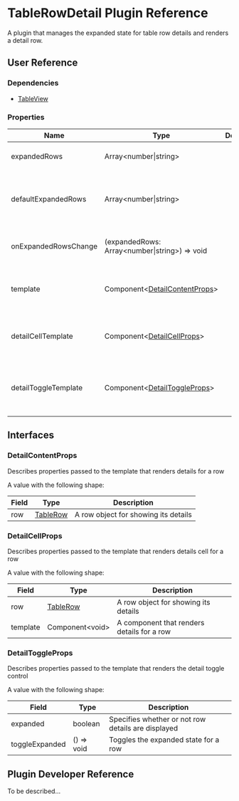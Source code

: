 # TableRowDetail Plugin Reference

A plugin that manages the expanded state for table row details and renders a detail row.

## User Reference

### Dependencies

- [TableView](table-view.md)

### Properties

Name | Type | Default | Description
-----|------|---------|------------
expandedRows | Array&lt;number&#124;string&gt; | | Specifies expanded rows
defaultExpandedRows | Array&lt;number&#124;string&gt; | | Specifies initially expanded rows for the uncontrolled mode
onExpandedRowsChange | (expandedRows: Array&lt;number&#124;string&gt;) => void | | Handles expanded row changes
template | Component&lt;[DetailContentProps](#detail-content-props)&gt; | | A component that renders details for a row
detailCellTemplate | Component&lt;[DetailCellProps](#detail-cell-props)&gt; | | A component that renders the detail cell
detailToggleTemplate | Component&lt;[DetailToggleProps](#detail-toggle-props)&gt; | | A component that renders the detail toggle control

## Interfaces

### <a name="detail-content-props"></a>DetailContentProps

Describes properties passed to the template that renders details for a row

A value with the following shape:

Field | Type | Description
------|------|------------
row | [TableRow](table-view.md#table-row) | A row object for showing its details

### <a name="detail-cell-props"></a>DetailCellProps

Describes properties passed to the template that renders details cell for a row

A value with the following shape:

Field | Type | Description
------|------|------------
row | [TableRow](table-view.md#table-row) | A row object for showing its details
template | Component&lt;void&gt; | A component that renders details for a row

### <a name="detail-toggle-props"></a>DetailToggleProps

Describes properties passed to the template that renders the detail toggle control

A value with the following shape:

Field | Type | Description
------|------|------------
expanded | boolean | Specifies whether or not row details are displayed
toggleExpanded | () => void | Toggles the expanded state for a row

## Plugin Developer Reference

To be described...
